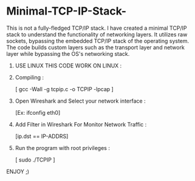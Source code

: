 # Minimal-TCP-IP-Stack-
This is not a fully-fledged TCP/IP stack. I have created a minimal TCP/IP stack to understand the functionality of networking layers. It utilizes raw sockets, bypassing the embedded TCP/IP stack of the operating system.  The code builds custom layers such as the transport layer and network layer while bypassing the OS's networking stack.

1. USE LINUX THIS CODE WORK ON LINUX :

2. Compiling :

   [ gcc -Wall -g tcpip.c -o TCPIP -lpcap ]

3. Open Wireshark and Select your network interface :

   [Ex: ifconfig eth0]

4. Add Filter in Wireshark For Monitor Network Traffic :

   [ip.dst == IP-ADDRS]

5. Run the program with root privileges :

   [ sudo ./TCPIP ]

ENJOY ;)
